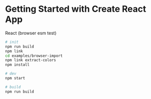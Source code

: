 # Getting Started with Create React App

React (browser esm test)

```bash
# init
npm run build
npm link
cd examples/browser-import
npm link extract-colors
npm install

# dev
npm start

# build
npm run build
```
